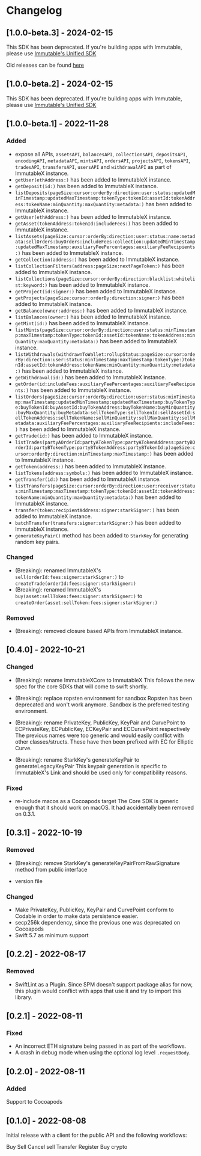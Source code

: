 # Changelog

## [1.0.0-beta.3] - 2024-02-15

This SDK has been deprecated. If you're building apps with Immutable, please use [Immutable's Unified SDK](https://github.com/immutable/ts-immutable-sdk)

Old releases can be found [here](https://github.com/immutable/imx-core-sdk-swift/releases)

## [1.0.0-beta.2] - 2024-02-15

This SDK has been deprecated. If you're building apps with Immutable, please use [Immutable's Unified SDK](https://github.com/immutable/ts-immutable-sdk)

## [1.0.0-beta.1] - 2022-11-28

### Added

- expose all APIs, `assetsAPI`, `balancesAPI`, `collectionsAPI`, `depositsAPI`, `encodingAPI`, `metadataAPI`, `mintsAPI`, `ordersAPI`, `projectsAPI`, `tokensAPI`, `tradesAPI`, `transfersAPI`, `usersAPI` and `withdrawalAPI` as part of ImmutableX instance.
- `getUser(ethAddress:)` has been added to ImmutableX instance.
- `getDeposit(id:)` has been added to ImmutableX instance.
- `listDeposits(pageSize:cursor:orderBy:direction:user:status:updatedMinTimestamp:updatedMaxTimestamp:tokenType:tokenId:assetId:tokenAddress:tokenName:minQuantity:maxQuantity:metadata:)` has been added to ImmutableX instance.
- `getUser(ethAddress:)` has been added to ImmutableX instance.
- `getAsset(tokenAddress:tokenId:includeFees:)` has been added to ImmutableX instance.
- `listAssets(pageSize:cursor:orderBy:direction:user:status:name:metadata:sellOrders:buyOrders:includeFees:collection:updatedMinTimestamp:updatedMaxTimestamp:auxiliaryFeePercentages:auxiliaryFeeRecipients:)` has been added to ImmutableX instance.
- `getCollection(address:)` has been added to ImmutableX instance.
- `listCollectionFilters(address:pageSize:nextPageToken:)` has been added to ImmutableX instance.
- `listCollections(pageSize:cursor:orderBy:direction:blacklist:whitelist:keyword:)` has been added to ImmutableX instance.
- `getProject(id:signer:)` has been added to ImmutableX instance.
- `getProjects(pageSize:cursor:orderBy:direction:signer:)` has been added to ImmutableX instance.
- `getBalance(owner:address:)` has been added to ImmutableX instance.
- `listBalances(owner:)` has been added to ImmutableX instance.
- `getMint(id:)` has been added to ImmutableX instance.
- `listMints(pageSize:cursor:orderBy:direction:user:status:minTimestamp:maxTimestamp:tokenType:tokenId:assetId:tokenName:tokenAddress:minQuantity:maxQuantity:metadata:)` has been added to ImmutableX instance.
- `listWithdrawals(withdrawnToWallet:rollupStatus:pageSize:cursor:orderBy:direction:user:status:minTimestamp:maxTimestamp:tokenType:)tokenId:assetId:tokenAddress:tokenName:minQuantity:maxQuantity:metadata:)` has been added to ImmutableX instance.
- `getWithdrawal(id:)` has been added to ImmutableX instance.
- `getOrder(id:includeFees:auxiliaryFeePercentages:auxiliaryFeeRecipients:)` has been added to ImmutableX instance.
- `listOrders(pageSize:cursor:orderBy:direction:user:status:minTimestamp:maxTimestamp:updatedMinTimestamp:updatedMaxTimestamp:buyTokenType:buyTokenId:buyAssetId:buyTokenAddress:buyTokenName:buyMinQuantity:buyMaxQuantity:buyMetadata:sellTokenType:sellTokenId:sellAssetId:sellTokenAddress:sellTokenName:sellMinQuantity:sellMaxQuantity:sellMetadata:auxiliaryFeePercentages:auxiliaryFeeRecipients:includeFees:)` has been added to ImmutableX instance.
- `getTrade(id:)` has been added to ImmutableX instance.
- `listTrades(partyAOrderId:partyATokenType:partyATokenAddress:partyBOrderId:partyBTokenType:partyBTokenAddress:partyBTokenId:p)ageSize:cursor:orderBy:direction:minTimestamp:maxTimestamp:)` has been added to ImmutableX instance.
- `getToken(address:)` has been added to ImmutableX instance.
- `listTokens(address:symbols:)` has been added to ImmutableX instance.
- `getTransfer(id:)` has been added to ImmutableX instance.
- `listTransfers(pageSize:cursor:orderBy:direction:user:receiver:status:minTimestamp:maxTimestamp:tokenType:tokenId:assetId:tokenAddress:tokenName:minQuantity:maxQuantity:metadata:)` has been added to ImmutableX instance.
- `transfer(token:recipientAddress:signer:starkSigner:)` has been added to ImmutableX instance.
- `batchTransfer(transfers:signer:starkSigner:)` has been added to ImmutableX instance.
- `generateKeyPair()` method has been added to `StarkKey` for generating random key pairs.

### Changed

- (Breaking): renamed ImmutableX's `sell(orderId:fees:signer:starkSigner:)` to `createTrade(orderId:fees:signer:starkSigner:)`
- (Breaking): renamed ImmutableX's `buy(asset:sellToken:fees:signer:starkSigner:)` to `createOrder(asset:sellToken:fees:signer:starkSigner:)`

### Removed

- (Breaking): removed closure based APIs from ImmutableX instance.

## [0.4.0] - 2022-10-21

### Changed

- (Breaking): rename ImmutableXCore to ImmutableX
This follows the new spec for the core SDKs that will come to swift shortly.

- (Breaking): replace ropsten environment for sandbox
Ropsten has been deprecated and won't work anymore. Sandbox is the preferred testing environment.

- (Breaking): rename PrivateKey, PublicKey, KeyPair and CurvePoint to ECPrivateKey, ECPublicKey, ECKeyPair and ECCurvePoint respectively
The previous names were too generic and would easily conflict with other classes/structs. These have then been prefixed with EC for Elliptic Curve.

- (Breaking): rename StarkKey's generateKeyPair to generateLegacyKeyPair
This keypair generation is specific to ImmutableX's Link and should be used only for compatibility reasons.

### Fixed

- re-include macos as a Cocoapods target
The Core SDK is generic enough that it should work on macOS. It had accidentally been removed on 0.3.1.

## [0.3.1] - 2022-10-19

### Removed

- (Breaking): remove StarkKey's generateKeyPairFromRawSignature method from public interface 

- version file

### Changed

- Make PrivateKey, PublicKey, KeyPair and CurvePoint conform to Codable in order to make data persistence easier.
- secp256k dependency, since the previous one was deprecated on Cocoapods
- Swift 5.7 as minimum support

## [0.2.2] - 2022-08-17

### Removed

- SwiftLint as a Plugin. Since SPM doesn't support package alias for now, this plugin would conflict with apps that use 
it and try to import this library.

## [0.2.1] - 2022-08-11

### Fixed

- An incorrect ETH signature being passed in as part of the workflows.
- A crash in debug mode when using the optional log level `.requestBody`.

## [0.2.0] - 2022-08-11

### Added

Support to Cocoapods

## [0.1.0] - 2022-08-08

Initial release with a client for the public API and the following workflows:

Buy
Sell
Cancel sell
Transfer
Register
Buy crypto
